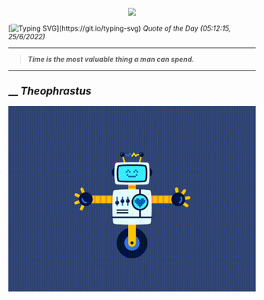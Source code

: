 <p align='center'><img src='https://komarev.com/ghpvc/?username=hungpurdie&label=Total+Vistors&color=brightgreen&style=plastic'></p> 


 [![Typing SVG](https://readme-typing-svg.herokuapp.com?font=Press+Start+2P&color=C2F784&size=35&width=900&height=100&lines=Hello+World%2C+I'm+Hung+!)](https://git.io/typing-svg) 
 _Quote of the Day (05:12:15, 25/6/2022)_
___
>**_Time is the most valuable thing a man can spend._**
___
## __ **_Theophrastus_** 
<p align="center"><img src="src/assets/images/robot-dancing-dribble.gif"/></p>
